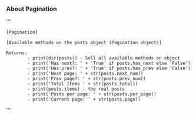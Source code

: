 ### About Pagination

'''

    [Pagination]
    
    [Available methods on the posts object (Pagination object)]
    
    Returns:
            - print(dir(posts)) - Sell all available methods on object
            - print('Has next?: ' + 'True' if posts.has_next else 'False')
            - print('Has prev?: ' + 'True' if posts.has_prev else 'False')
            - print('Next page: ' + str(posts.next_num))
            - print('Prev page?: ' + str(posts.prev_num))
            - print('Total Items ' + str(posts.total))
            - print(posts.items) - the real posts
            - print('Posts per page: ' + str(posts.per_page))
            - print('Current page: ' + str(posts.page))
'''